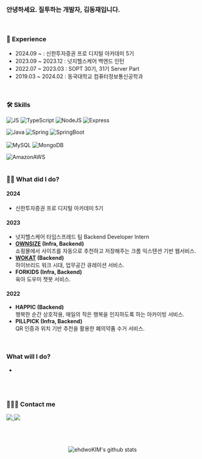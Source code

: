 
### 안녕하세요. 질투하는 개발자, 김동재입니다.
<br>


### 🎈 Experience
- 2024.09 ~ : 신한투자증권 프로 디지털 아카데미 5기
- 2023.09 ~ 2023.12 : 넛지헬스케어 백엔드 인턴
- 2022.07 ~ 2023.03 : SOPT 30기, 31기 Server Part
- 2019.03 ~ 2024.02 : 동국대학교 컴퓨터정보통신공학과
<br>

### 🛠 Skills
![JS](https://img.shields.io/badge/JavaScript-F7DF1E?style=flat-square&logo=JavaScript&logoColor=black)  ![TypeScript](https://img.shields.io/badge/TypeScript-3178C6?style=flat-square&logo=TypeScript&logoColor=white)  ![NodeJS](https://img.shields.io/badge/Node.js-339933?style=flat-square&logo=Node.js&logoColor=white)  ![Express](https://img.shields.io/badge/Express-000000?style=flat-square&logo=Express&logoColor=white)
<br>

![Java](https://img.shields.io/badge/JAVA-007396?style=for-the-badge&logo=java&logoColor=white)  ![Spring](https://img.shields.io/badge/Spring-6DB33F?style=for-the-badge&logo=Spring&logoColor=white)  ![SpringBoot](https://img.shields.io/badge/SpringBoot-6DB33F?style=for-the-badge&logo=SpringBoot&logoColor=white)  
<br>
![MySQL](https://img.shields.io/badge/MySQL-4479A1?style=flat-square&logo=MySQL&logoColor=white)  ![MongoDB](https://img.shields.io/badge/MongoDB-47A248?style=flat-square&logo=MongoDB&logoColor=white)

![AmazonAWS](https://img.shields.io/badge/AWS-232F3E?style=flat-square&logo=AmazonAWS&logoColor=white)
<br>
<br>

### 🏃🏻 What did I do?
#### 2024
- 신한투자증권 프로 디지털 아카데미 5기

#### 2023
- 넛지헬스케어 타임스프레드 팀 Backend Developer Intern
- **[OWNSIZE](https://chromewebstore.google.com/detail/%EC%98%A8%EC%82%AC%EC%9D%B4%EC%A6%88-ownsize/bnidejblffigjfdilnppamoabdpdhmfh?hl=ko) (Infra, Backend)**<br>
    쇼핑몰에서 사이즈를 자동으로 추천하고 저장해주는 크롬 익스텐션 기반 웹서비스.
- **[WOKAT](https://wokat-client.vercel.app/) (Backend)**<br>
    하이브리드 워크 시대, 업무공간 큐레이션 서비스. 
- **FORKIDS (Infra, Backend)**<br>
    육아 도우미 챗봇 서비스.

#### 2022
- **HAPPIC (Backend)**  
    행복한 순간 상호작용, 매일의 작은 행복을 인지하도록 하는 아카이빙 서비스.
- **PILLPICK (Infra, Backend)**<br>
    QR 인증과 위치 기반 추천을 활용한 폐의약품 수거 서비스.
<br>


### What will I do? 
-


<p align="center">
<br><br>
    
### 🧑🏻‍💻 Contact me
    
<div style="text-align: left;">
    <div style="text-align: left;"> <a href=mailto:kinbell19@gmail.com> <img src="https://img.shields.io/badge/Gmail-EA4335?style=for-the-badge&logo=Gmail&logoColor=white&link=mailto:kinbell19@gmail.com"> </a>
         <a href=https://www.instagram.com/3hdw0/> <img src="https://img.shields.io/badge/Instagram-E4405F?style=for-the-badge&logo=Instagram&logoColor=white&link=https://www.instagram.com/3hdw0/"> </a>
          </div>  <br> 
    <div style="text-align: left;">  </div> 
    </div>
<br>

<br>

<div align=center>

![ehdwoKIM's github stats](https://github-readme-stats.vercel.app/api?username=ehdwoKIM&show_icons=true)

